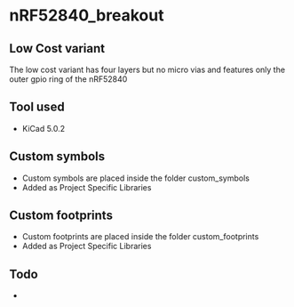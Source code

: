 # nRF52840_breakout

## Low Cost variant
The low cost variant has four layers but no micro vias and features only the outer gpio ring of the nRF52840

## Tool used

 - KiCad 5.0.2

## Custom symbols

 - Custom symbols are placed inside the folder custom_symbols
 - Added as Project Specific Libraries

## Custom footprints

 - Custom footprints are placed inside the folder custom_footprints
 - Added as Project Specific Libraries

## Todo

 -
